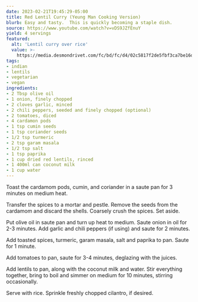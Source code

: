 ```yaml
---
date: 2023-02-21T19:45:29-05:00
title: Red Lentil Curry (Yeung Man Cooking Version)
blurb: Easy and tasty.  This is quickly becoming a staple dish.
source: https://www.youtube.com/watch?v=vDS9JZfEnuY
yield: 4 servings
featured:
  alt: 'Lentil curry over rice'
  value: >-
    https://media.desmondrivet.com/fc/bd/fc/d4/02c5817f2de5fbf3ca7be16ddd4e3061f35a47ea29cf2d4ed3e345c4.jpg
tags:
- indian
- lentils
- vegetarian
- vegan
ingredients:
- 2 Tbsp olive oil
- 1 onion, finely chopped
- 2 cloves garlic, minced
- 2 chili peppers, seeded and finely chopped (optional)
- 2 tomatoes, diced
- 4 cardamon pods
- 1 tsp cumin seeds
- 1 tsp coriander seeds
- 1/2 tsp turmeric 
- 2 tsp garam masala
- 1/2 tsp salt
- 1 tsp paprika
- 1 cup dried red lentils, rinced
- 1 400ml can coconut milk
- 1 cup water
---
```


Toast the cardamom pods, cumin, and coriander in a saute pan for 3 minutes
on medium heat.

Transfer the spices to a mortar and pestle.  Remove the seeds from the
cardamom and discard the shells. Coarsely crush the spices.  Set aside.

Put olive oil in saute pan and turn up heat to medium.  Saute onion in oil for
2-3 minutes.  Add garlic and chili peppers (if using) and saute for 2
minutes.

Add toasted spices, turmeric, garam masala, salt and paprika to pan. Saute
for 1 minute.

Add tomatoes to pan, saute for 3-4 minutes, deglazing with the juices.

Add lentils to pan, along with the coconut milk and water.  Stir everything
together, bring to boil and simmer on medium for 10 minutes, stirring
occasionally.

Serve with rice.  Sprinkle freshly chopped cilantro, if desired.
